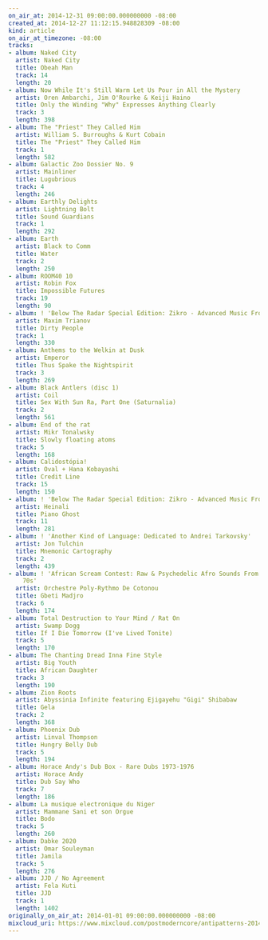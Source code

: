 ```yaml
---
on_air_at: 2014-12-31 09:00:00.000000000 -08:00
created_at: 2014-12-27 11:12:15.948828309 -08:00
kind: article
on_air_at_timezone: -08:00
tracks:
- album: Naked City
  artist: Naked City
  title: Obeah Man
  track: 14
  length: 20
- album: Now While It's Still Warm Let Us Pour in All the Mystery
  artist: Oren Ambarchi, Jim O'Rourke & Keiji Haino
  title: Only the Winding "Why" Expresses Anything Clearly
  track: 3
  length: 398
- album: The "Priest" They Called Him
  artist: William S. Burroughs & Kurt Cobain
  title: The "Priest" They Called Him
  track: 1
  length: 582
- album: Galactic Zoo Dossier No. 9
  artist: Mainliner
  title: Lugubrious
  track: 4
  length: 246
- album: Earthly Delights
  artist: Lightning Bolt
  title: Sound Guardians
  track: 1
  length: 292
- album: Earth
  artist: Black to Comm
  title: Water
  track: 2
  length: 250
- album: ROOM40 10
  artist: Robin Fox
  title: Impossible Futures
  track: 19
  length: 90
- album: ! 'Below The Radar Special Edition: Zikro - Advanced Music From Ukraine'
  artist: Maxim Trianov
  title: Dirty People
  track: 1
  length: 330
- album: Anthems to the Welkin at Dusk
  artist: Emperor
  title: Thus Spake the Nightspirit
  track: 3
  length: 269
- album: Black Antlers (disc 1)
  artist: Coil
  title: Sex With Sun Ra, Part One (Saturnalia)
  track: 2
  length: 561
- album: End of the rat
  artist: Mikr Tonalwsky
  title: Slowly floating atoms
  track: 5
  length: 168
- album: Calidostópia!
  artist: Oval + Hana Kobayashi
  title: Credit Line
  track: 15
  length: 150
- album: ! 'Below The Radar Special Edition: Zikro - Advanced Music From Ukraine'
  artist: Heinali
  title: Piano Ghost
  track: 11
  length: 281
- album: ! 'Another Kind of Language: Dedicated to Andrei Tarkovsky'
  artist: Jon Tulchin
  title: Mnemonic Cartography
  track: 2
  length: 439
- album: ! 'African Scream Contest: Raw & Psychedelic Afro Sounds From Benin & Togo
    70s'
  artist: Orchestre Poly-Rythmo De Cotonou
  title: Gbeti Madjro
  track: 6
  length: 174
- album: Total Destruction to Your Mind / Rat On
  artist: Swamp Dogg
  title: If I Die Tomorrow (I've Lived Tonite)
  track: 5
  length: 170
- album: The Chanting Dread Inna Fine Style
  artist: Big Youth
  title: African Daughter
  track: 3
  length: 190
- album: Zion Roots
  artist: Abyssinia Infinite featuring Ejigayehu "Gigi" Shibabaw
  title: Gela
  track: 2
  length: 368
- album: Phoenix Dub
  artist: Linval Thompson
  title: Hungry Belly Dub
  track: 5
  length: 194
- album: Horace Andy's Dub Box - Rare Dubs 1973-1976
  artist: Horace Andy
  title: Dub Say Who
  track: 7
  length: 186
- album: La musique electronique du Niger
  artist: Mammane Sani et son Orgue
  title: Bodo
  track: 5
  length: 260
- album: Dabke 2020
  artist: Omar Souleyman
  title: Jamila
  track: 5
  length: 276
- album: JJD / No Agreement
  artist: Fela Kuti
  title: JJD
  track: 1
  length: 1402
originally_on_air_at: 2014-01-01 09:00:00.000000000 -08:00
mixcloud_uri: https://www.mixcloud.com/postmoderncore/antipatterns-2014-01-01/
---
```

